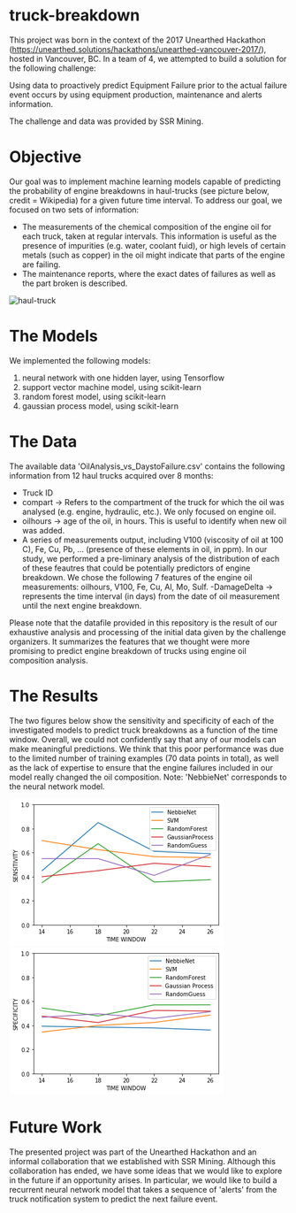 # truck-breakdown
This project was born in the context of the 2017 Unearthed Hackathon (https://unearthed.solutions/hackathons/unearthed-vancouver-2017/), hosted in Vancouver, BC. In a team of 4, we attempted to build a solution for the following challenge:

Using data to proactively predict Equipment Failure prior to the actual failure event occurs by using equipment production, maintenance and alerts information. 

The challenge and data was provided by SSR Mining.

# Objective
Our goal was to implement machine learning models capable of predicting the probability of engine breakdowns in haul-trucks (see picture below, credit = Wikipedia) for a given future time interval. To address our goal, we focused on two sets of information:

- The measurements of the chemical composition of the engine oil for each truck, taken at regular intervals. This information is useful as the presence of impurities (e.g. water, coolant fuid), or high levels of certain metals (such as copper) in the oil might indicate that parts of the engine are failing. 
- The maintenance reports, where the exact dates of failures as well as the part broken is described.

![haul-truck](https://upload.wikimedia.org/wikipedia/commons/5/5c/CamionFermont.png?raw=true "haul-truck")

# The Models
We implemented the following models:
1) neural network with one hidden layer, using Tensorflow
2) support vector machine model, using scikit-learn
3) random forest model, using scikit-learn
4) gaussian process model, using scikit-learn

# The Data
The available data 'OilAnalysis_vs_DaystoFailure.csv' contains the following information from 12 haul trucks acquired over 8 months:
- Truck ID
- compart -> Refers to the compartment of the truck for which the oil was analysed (e.g. engine, hydraulic, etc.). We only focused on engine oil.
- oilhours -> age of the oil, in hours. This is useful to identify when new oil was added.
- A series of measurements output, including V100 (viscosity of oil at 100 C), Fe, Cu, Pb, ... (presence of these elements in oil, in ppm). In our study, we performed a pre-liminary analysis of the distribution of each of these feautres that could be potentially predictors of engine breakdown. We chose the following 7 features of the engine oil measurements: oilhours, V100, Fe, Cu, Al, Mo, Sulf. 
-DamageDelta -> represents the time interval (in days) from the date of oil measurement until the next engine breakdown. 

Please note that the datafile provided in this repository is the result of our exhaustive analysis and processing of the initial data given by the challenge organizers. It summarizes the features that we thought were more promising to predict engine breakdown of trucks using engine oil composition analysis.

# The Results
The two figures below show the sensitivity and specificity of each of the investigated models to predict truck breakdowns as a function of the time window. Overall, we could not confidently say that any of our models can make meaningful predictions. We think that this poor performance was due to the limited number of training examples (70 data points in total), as well as the lack of expertise to ensure that the engine failures included in our model really changed the oil composition. Note: 'NebbieNet' corresponds to the neural network model.

![sensitivity](https://github.com/plesqui/truck-breakdown/blob/master/performance-sensitivity.png?raw=true "Sensitivity")
![specificity](https://github.com/plesqui/truck-breakdown/blob/master/performance_specificity.png?raw=true "Specificity")

# Future Work
The presented project was part of the Unearthed Hackathon and an informal collaboration that we established with SSR Mining. Although this collaboration has ended, we have some ideas that we would like to explore in the future if an opportunity arises. In particular, we would like to build a recurrent neural network model that takes a sequence of 'alerts' from the truck notification system to predict the next failure event.  
